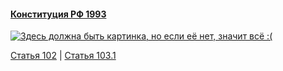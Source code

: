 #### [Конституция РФ 1993](https://lalawland.github.io/eurasia/russia/const)

[![Здесь должна быть картинка, но если её нет, значит всё :(](https://sun9-west.userapi.com/sun9-3/s/v1/ig2/JIOyFesImElEjcazvlWGG90bazoAo88RKbY_EbFrRGAVwC5vKBhMjdo8PgzSxV_uTS0EqpAsfALCyUqqwDlIoaH7.jpg?size=1280x720&quality=95&type=album)](https://sun9-west.userapi.com/sun9-3/s/v1/ig2/JIOyFesImElEjcazvlWGG90bazoAo88RKbY_EbFrRGAVwC5vKBhMjdo8PgzSxV_uTS0EqpAsfALCyUqqwDlIoaH7.jpg?size=1280x720&quality=95&type=album)

[Статья 102](https://lalawland.github.io/eurasia/russia/const/art102) | [Статья 103.1](https://lalawland.github.io/eurasia/russia/const/art103.1)
